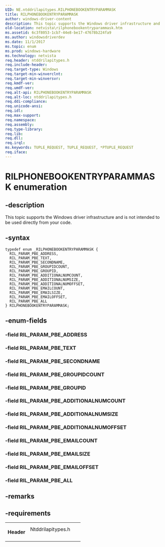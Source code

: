 ```yaml
---
UID: NE.ntddrilapitypes.RILPHONEBOOKENTRYPARAMMASK
title: RILPHONEBOOKENTRYPARAMMASK
author: windows-driver-content
description: This topic supports the Windows driver infrastructure and is not intended to be used directly from your code.
old-location: netvista\rilphonebookentryparammask.htm
ms.assetid: 6c3f8053-1cb7-44e8-be17-47678b224fa9
ms.author: windowsdriverdev
ms.date: 11/1/2017
ms.topic: enum
ms.prod: windows-hardware
ms.technology: netvista
req.header: ntddrilapitypes.h
req.include-header: 
req.target-type: Windows
req.target-min-winverclnt: 
req.target-min-winversvr: 
req.kmdf-ver: 
req.umdf-ver: 
req.alt-api: RILPHONEBOOKENTRYPARAMMASK
req.alt-loc: ntddrilapitypes.h
req.ddi-compliance: 
req.unicode-ansi: 
req.idl: 
req.max-support: 
req.namespace: 
req.assembly: 
req.type-library: 
req.lib: 
req.dll: 
req.irql: 
ms.keywords: TUPLE_REQUEST, TUPLE_REQUEST, *PTUPLE_REQUEST
req.iface: 
---
```


# RILPHONEBOOKENTRYPARAMMASK enumeration



## -description
<p>This topic supports the Windows driver infrastructure and is not intended to be used directly from your code.</p>


## -syntax

````
typedef enum _RILPHONEBOOKENTRYPARAMMASK { 
  RIL_PARAM_PBE_ADDRESS,
  RIL_PARAM_PBE_TEXT,
  RIL_PARAM_PBE_SECONDNAME,
  RIL_PARAM_PBE_GROUPIDCOUNT,
  RIL_PARAM_PBE_GROUPID,
  RIL_PARAM_PBE_ADDITIONALNUMCOUNT,
  RIL_PARAM_PBE_ADDITIONALNUMSIZE,
  RIL_PARAM_PBE_ADDITIONALNUMOFFSET,
  RIL_PARAM_PBE_EMAILCOUNT,
  RIL_PARAM_PBE_EMAILSIZE,
  RIL_PARAM_PBE_EMAILOFFSET,
  RIL_PARAM_PBE_ALL
} RILPHONEBOOKENTRYPARAMMASK;
````


## -enum-fields
<dl>

### -field <a id="RIL_PARAM_PBE_ADDRESS"></a><a id="ril_param_pbe_address"></a><b>RIL_PARAM_PBE_ADDRESS</b>

<dd></dd>

### -field <a id="RIL_PARAM_PBE_TEXT"></a><a id="ril_param_pbe_text"></a><b>RIL_PARAM_PBE_TEXT</b>

<dd></dd>

### -field <a id="RIL_PARAM_PBE_SECONDNAME"></a><a id="ril_param_pbe_secondname"></a><b>RIL_PARAM_PBE_SECONDNAME</b>

<dd></dd>

### -field <a id="RIL_PARAM_PBE_GROUPIDCOUNT"></a><a id="ril_param_pbe_groupidcount"></a><b>RIL_PARAM_PBE_GROUPIDCOUNT</b>

<dd></dd>

### -field <a id="RIL_PARAM_PBE_GROUPID"></a><a id="ril_param_pbe_groupid"></a><b>RIL_PARAM_PBE_GROUPID</b>

<dd></dd>

### -field <a id="RIL_PARAM_PBE_ADDITIONALNUMCOUNT"></a><a id="ril_param_pbe_additionalnumcount"></a><b>RIL_PARAM_PBE_ADDITIONALNUMCOUNT</b>

<dd></dd>

### -field <a id="RIL_PARAM_PBE_ADDITIONALNUMSIZE"></a><a id="ril_param_pbe_additionalnumsize"></a><b>RIL_PARAM_PBE_ADDITIONALNUMSIZE</b>

<dd></dd>

### -field <a id="RIL_PARAM_PBE_ADDITIONALNUMOFFSET"></a><a id="ril_param_pbe_additionalnumoffset"></a><b>RIL_PARAM_PBE_ADDITIONALNUMOFFSET</b>

<dd></dd>

### -field <a id="RIL_PARAM_PBE_EMAILCOUNT"></a><a id="ril_param_pbe_emailcount"></a><b>RIL_PARAM_PBE_EMAILCOUNT</b>

<dd></dd>

### -field <a id="RIL_PARAM_PBE_EMAILSIZE"></a><a id="ril_param_pbe_emailsize"></a><b>RIL_PARAM_PBE_EMAILSIZE</b>

<dd></dd>

### -field <a id="RIL_PARAM_PBE_EMAILOFFSET"></a><a id="ril_param_pbe_emailoffset"></a><b>RIL_PARAM_PBE_EMAILOFFSET</b>

<dd></dd>

### -field <a id="RIL_PARAM_PBE_ALL"></a><a id="ril_param_pbe_all"></a><b>RIL_PARAM_PBE_ALL</b>

<dd></dd>
</dl>

## -remarks


## -requirements
<table>
<tr>
<th width="30%">
<p>Header</p>
</th>
<td width="70%">
<dl>
<dt>Ntddrilapitypes.h</dt>
</dl>
</td>
</tr>
</table>